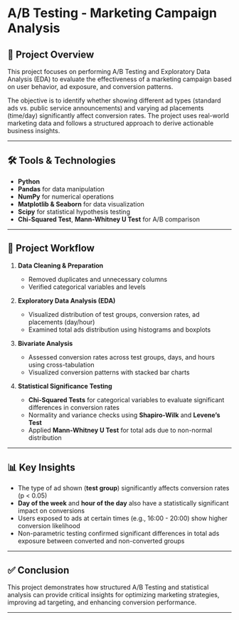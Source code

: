 # A/B Testing - Marketing Campaign Analysis

## 📌 Project Overview

This project focuses on performing A/B Testing and Exploratory Data Analysis (EDA) to evaluate the effectiveness of a marketing campaign based on user behavior, ad exposure, and conversion patterns.

The objective is to identify whether showing different ad types (standard ads vs. public service announcements) and varying ad placements (time/day) significantly affect conversion rates. The project uses real-world marketing data and follows a structured approach to derive actionable business insights.

---

## 🛠️ Tools & Technologies

- **Python**  
- **Pandas** for data manipulation  
- **NumPy** for numerical operations  
- **Matplotlib & Seaborn** for data visualization  
- **Scipy** for statistical hypothesis testing  
- **Chi-Squared Test**, **Mann-Whitney U Test** for A/B comparison  

---

## 🔬 Project Workflow

1. **Data Cleaning & Preparation**  
   - Removed duplicates and unnecessary columns  
   - Verified categorical variables and levels  

2. **Exploratory Data Analysis (EDA)**  
   - Visualized distribution of test groups, conversion rates, ad placements (day/hour)  
   - Examined total ads distribution using histograms and boxplots  

3. **Bivariate Analysis**  
   - Assessed conversion rates across test groups, days, and hours using cross-tabulation  
   - Visualized conversion patterns with stacked bar charts  

4. **Statistical Significance Testing**  
   - **Chi-Squared Tests** for categorical variables to evaluate significant differences in conversion rates  
   - Normality and variance checks using **Shapiro-Wilk** and **Levene’s Test**  
   - Applied **Mann-Whitney U Test** for total ads due to non-normal distribution  

---

## 📊 Key Insights

- The type of ad shown (**test group**) significantly affects conversion rates (p < 0.05)  
- **Day of the week** and **hour of the day** also have a statistically significant impact on conversions  
- Users exposed to ads at certain times (e.g., 16:00 - 20:00) show higher conversion likelihood  
- Non-parametric testing confirmed significant differences in total ads exposure between converted and non-converted groups  

---

## ✅ Conclusion

This project demonstrates how structured A/B Testing and statistical analysis can provide critical insights for optimizing marketing strategies, improving ad targeting, and enhancing conversion performance.

---
